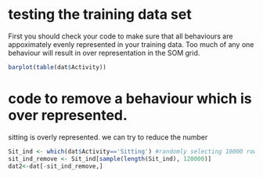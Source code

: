 
# testing the training data set

First you should check your code to make sure that all behaviours are appoximately evenly represented in your training data. Too much of any one behaviour will result in over representation in the SOM grid. 

```R
barplot(table(dat$Activity))
```

# code to remove a behaviour which is over represented. 

sitting is overly represented. 
we can try to reduce the number 

```R
Sit_ind <- which(dat$Activity=='Sitting') #randomly selecting 10000 rows
sit_ind_remove <- Sit_ind[sample(length(Sit_ind), 120000)]
dat2<-dat[-sit_ind_remove,]
```
